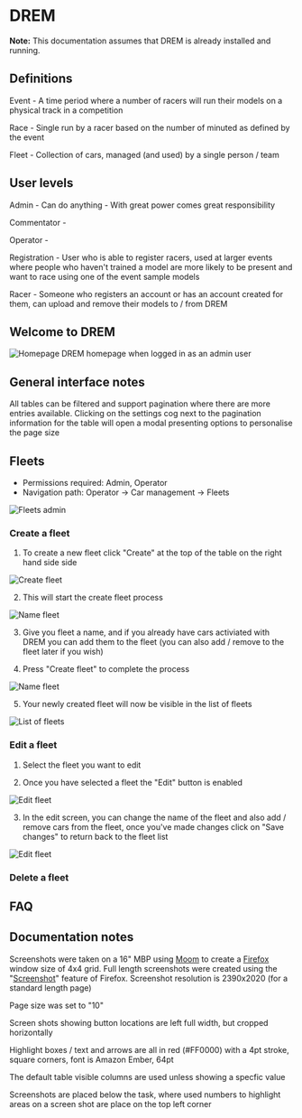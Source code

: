 # DREM

**Note:** This documentation assumes that DREM is already installed and running.

## Definitions

Event - A time period where a number of racers will run their models on a physical track in a competition

Race - Single run by a racer based on the number of minuted as defined by the event

Fleet - Collection of cars, managed (and used) by a single person / team

## User levels

Admin - Can do anything - With great power comes great responsibility

Commentator -

Operator -

Registration - User who is able to register racers, used at larger events where people who haven't trained a model are more likely to be present and want to race using one of the event sample models

Racer - Someone who registers an account or has an account created for them, can upload and remove their models to / from DREM

## Welcome to DREM

![Homepage](./images/drem-home-admin.png)
DREM homepage when logged in as an admin user

## General interface notes

All tables can be filtered and support pagination where there are more entries available. Clicking on the settings cog next to the pagination information for the table will open a modal presenting options to personalise the page size

## Fleets

-   Permissions required: Admin, Operator
-   Navigation path: Operator -> Car management -> Fleets

![Fleets admin](./images/drem-fleets-admin.png)

### Create a fleet

1. To create a new fleet click "Create" at the top of the table on the right hand side side

![Create fleet](./images/drem-fleets-create-button.png)

2. This will start the create fleet process

![Name fleet](./images/drem-fleets-create-1.png)

3. Give you fleet a name, and if you already have cars activiated with DREM you can add them to the fleet (you can also add / remove to the fleet later if you wish)

4. Press "Create fleet" to complete the process

![Name fleet](./images/drem-fleets-create-2.png)

5. Your newly created fleet will now be visible in the list of fleets

![List of fleets](./images/drem-fleets-create-3.png)

### Edit a fleet

1. Select the fleet you want to edit

2. Once you have selected a fleet the "Edit" button is enabled

![Edit fleet](./images/drem-fleets-edit-1.png)

3. In the edit screen, you can change the name of the fleet and also add / remove cars from the fleet, once you've made changes click on "Save changes" to return back to the fleet list

![Edit fleet](./images/drem-fleets-edit-2.png)

### Delete a fleet

## FAQ

## Documentation notes

Screenshots were taken on a 16" MBP using [Moom](https://manytricks.com/moom/) to create a [Firefox](https://www.mozilla.org/) window size of 4x4 grid. Full length screenshots were created using the "[Screenshot](https://support.mozilla.org/en-US/kb/take-screenshots-firefox)" feature of Firefox. Screenshot resolution is 2390x2020 (for a standard length page)

Page size was set to "10"

Screen shots showing button locations are left full width, but cropped horizontally

Highlight boxes / text and arrows are all in red (#FF0000) with a 4pt stroke, square corners, font is Amazon Ember, 64pt

The default table visible columns are used unless showing a specfic value

Screenshots are placed below the task, where used numbers to highlight areas on a screen shot are place on the top left corner
